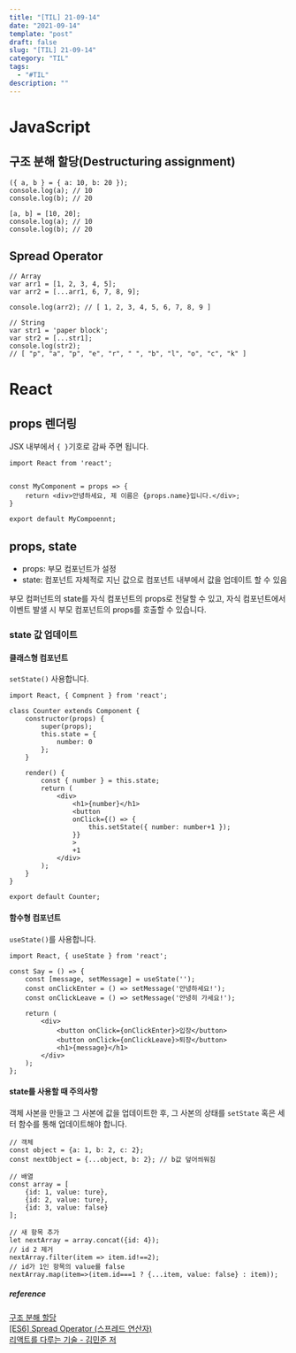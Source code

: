 ```yaml
---
title: "[TIL] 21-09-14"
date: "2021-09-14"
template: "post"
draft: false
slug: "[TIL] 21-09-14"
category: "TIL"
tags:
  - "#TIL"
description: ""
---
```


# JavaScript

## 구조 분해 할당(Destructuring assignment)

```JS
({ a, b } = { a: 10, b: 20 });
console.log(a); // 10
console.log(b); // 20

[a, b] = [10, 20];
console.log(a); // 10
console.log(b); // 20
```

## Spread Operator

```JS
// Array
var arr1 = [1, 2, 3, 4, 5]; 
var arr2 = [...arr1, 6, 7, 8, 9]; 

console.log(arr2); // [ 1, 2, 3, 4, 5, 6, 7, 8, 9 ]

// String
var str1 = 'paper block'; 
var str2 = [...str1]; 
console.log(str2); 
// [ "p", "a", "p", "e", "r", " ", "b", "l", "o", "c", "k" ]
```

# React

## props 렌더링

JSX 내부에서 `{ }`기호로 감싸 주면 됩니다.

```JSX
import React from 'react';


const MyComponent = props => {
    return <div>안녕하세요, 제 이름은 {props.name}입니다.</div>;
}

export default MyCompoennt;
```

## props, state

+ props: 부모 컴포넌트가 설정
+ state: 컴포넌트 자체적로 지닌 값으로 컴포넌트 내부에서 값을 업데이트 할 수 있음

부모 컴퍼넌트의 state를 자식 컴포넌트의 props로 전달할 수 있고, 자식 컴포넌트에서 이벤트 발샐 시 부모 컴포넌트의 props를 호출할 수 있습니다.

### state 값 업데이트

#### 클래스형 컴포넌트

`setState()` 사용합니다.

```JSX
import React, { Compnent } from 'react';

class Counter extends Component {
    constructor(props) {
        super(props);
        this.state = {
            number: 0
        };
    }

    render() {
        const { number } = this.state;
        return (
            <div>
                <h1>{number}</h1>
                <button
                onClick={() => {
                    this.setState({ number: number+1 });
                }}
                >
                +1
            </div>
        );
    }
}

export default Counter;
```

#### 함수형 컴포넌트

`useState()`를 사용합니다.

```JSX
import React, { useState } from 'react';

const Say = () => {
    const [message, setMessage] = useState('');
    const onClickEnter = () => setMessage('안녕하세요!');
    const onClickLeave = () => setMessage('안녕히 가세요!');

    return (
        <div>
            <button onClick={onClickEnter}>입장</button>
            <button onClick={onClickLeave}>퇴장</button>
            <h1>{message}</h1>
        </div>
    );
};
```

#### state를 사용할 때 주의사항

객체 사본을 만들고 그 사본에 값을 업데이트한 후, 그 사본의 상태를 `setState` 혹은 세터 함수를 통해 업데이트해야 합니다.

```JSX
// 객체
const object = {a: 1, b: 2, c: 2};
const nextObject = {...object, b: 2}; // b값 덮어씌워짐

// 배열
const array = [
    {id: 1, value: ture},
    {id: 2, value: ture},
    {id: 3, value: false}
];

// 새 항목 추가
let nextArray = array.concat({id: 4});
// id 2 제거
nextArray.filter(item => item.id!==2);
// id가 1인 항목의 value를 false
nextArray.map(item=>(item.id===1 ? {...item, value: false} : item));
```

##### reference

[구조 분해 할당](https://developer.mozilla.org/ko/docs/Web/JavaScript/Reference/Operators/Destructuring_assignment)  
[[ES6] Spread Operator (스프레드 연산자)](https://paperblock.tistory.com/62)  
[리액트를 다루는 기술 - 김민준 저](http://www.kyobobook.co.kr/product/detailViewKor.laf?mallGb=KOR&ejkGb=KOR&barcode=9791160508796)
